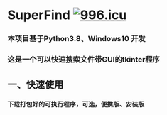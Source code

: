 # SuperFind [![996.icu](https://img.shields.io/badge/link-996.icu-red.svg)](https://996.icu)


### 本项目基于Python3.8、Windows10 开发
### 这是一个可以快速搜索文件带GUI的tkinter程序

## 一、快速使用
#### 下载打包好的可执行程序，可选，便携版、安装版




